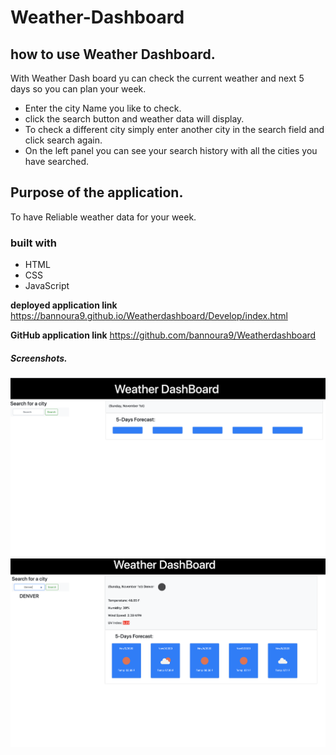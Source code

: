 # Weather-Dashboard

## how to use Weather Dashboard.

With Weather Dash board yu can check the current weather and next 5 days so you
can plan your week.

- Enter the city Name you like to check.
- click the search button and weather data will display.
- To check a different city simply enter another city in the search field and
  click search again.
- On the left panel you can see your search history with all the cities you have
  searched.

## Purpose of the application.

To have Reliable weather data for your week.

### built with

- HTML
- CSS
- JavaScript

**deployed application link**
https://bannoura9.github.io/Weatherdashboard/Develop/index.html

**GitHub application link** https://github.com/bannoura9/Weatherdashboard

##### Screenshots.

<img width="600" src="Develop/Scr/ScreenShot1.png" alt="1st screenshot"> <br>
<img width="600" src="Develop/Scr/ScreenShot2.png" alt="2nd screenshot">
